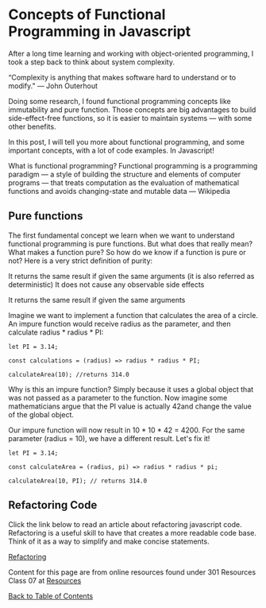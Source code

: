 # Concepts of Functional Programming in Javascript

After a long time learning and working with object-oriented programming, I took a step back to think about system complexity.

“Complexity is anything that makes software hard to understand or to modify." — John Outerhout

Doing some research, I found functional programming concepts like immutability and pure function. Those concepts are big advantages to build side-effect-free functions, so it is easier to maintain systems — with some other benefits.

In this post, I will tell you more about functional programming, and some important concepts, with a lot of code examples. In Javascript!

What is functional programming?
Functional programming is a programming paradigm — a style of building the structure and elements of computer programs — that treats computation as the evaluation of mathematical functions and avoids changing-state and mutable data — Wikipedia

## Pure functions

The first fundamental concept we learn when we want to understand functional programming is pure functions. But what does that really mean? What makes a function pure?
So how do we know if a function is pure or not? Here is a very strict definition of purity:

It returns the same result if given the same arguments (it is also referred as deterministic)
It does not cause any observable side effects

It returns the same result if given the same arguments

Imagine we want to implement a function that calculates the area of a circle. An impure function would receive radius as the parameter, and then calculate radius * radius * PI:

```let PI = 3.14;```

```const calculations = (radius) => radius * radius * PI;```

```calculateArea(10); //returns 314.0```

Why is this an impure function? Simply because it uses a global object that was not passed as a parameter to the function.
Now imagine some mathematicians argue that the PI value is actually 42and change the value of the global object.

Our impure function will now result in 10 * 10 * 42 = 4200. For the same parameter (radius = 10), we have a different result. Let's fix it!

```let PI = 3.14;```

```const calculateArea = (radius, pi) => radius * radius * pi;```

```calculateArea(10, PI); // returns 314.0```

## Refactoring Code

Click the link below to read an article about refactoring javascript code. Refactoring is a useful skill to have that creates a more readable code base. Think of it as a way to simplify and make concise statements. 

[Refactoring](/https://dev.to/healeycodes/refactoring-javascript-for-performance-and-readability-with-examples-1hec)


Content for this page are from online resources found under 301 Resources Class 07 at [Resources](/Resources.md)

[Back to Table of Contents](/README.md)
